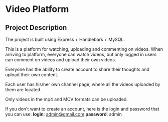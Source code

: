# Video Platform

## Project Description

The project is built using Express + Handlebars + MySQL.

This is a platform for watching, uploading and commenting on videos. When arriving to platform, everyone can watch videos, but only logged in users can comment on videos and upload their own videos.

Everyone has the ability to create account to share their thoughts and upload their own content.

Each user has his/her own channel page, where all the videos uploaded by them are located.

Only videos in the mp4 and MOV formats can be uploaded.

If you don't want to create an account, here is the login and password that you can use:
**login**: admin@gmail.com
**password**: admin
